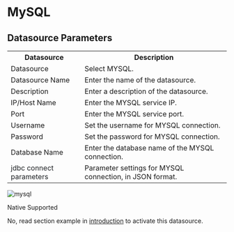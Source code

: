 MySQL
=====

Datasource Parameters
----------------------

<table class="wrapped confluenceTable"><colgroup><col><col></colgroup><tbody><tr><th class="confluenceTh">Datasource</th><th class="confluenceTh">Description</th></tr><tr><td class="confluenceTd">Datasource</td><td class="confluenceTd">Select MYSQL.</td></tr><tr><td colspan="1" class="confluenceTd">Datasource Name</td><td colspan="1" class="confluenceTd">Enter the name of the datasource.</td></tr><tr><td colspan="1" class="confluenceTd">Description</td><td colspan="1" class="confluenceTd">Enter a description of the datasource.</td></tr><tr><td colspan="1" class="confluenceTd">IP/Host Name</td><td colspan="1" class="confluenceTd">Enter the MYSQL service IP.</td></tr><tr><td colspan="1" class="confluenceTd">Port</td><td colspan="1" class="confluenceTd">Enter the MYSQL service port.</td></tr><tr><td colspan="1" class="confluenceTd">Username</td><td colspan="1" class="confluenceTd">Set the username for MYSQL connection.</td></tr><tr><td colspan="1" class="confluenceTd">Password</td><td colspan="1" class="confluenceTd">Set the password for MYSQL connection.</td></tr><tr><td class="confluenceTd">Database Name</td><td class="confluenceTd">Enter the database name of the MYSQL connection.</td></tr><tr><td colspan="1" class="confluenceTd"><span style="color: rgb(31,34,37);">jdbc connect parameters</span></td><td colspan="1" class="confluenceTd">Parameter settings for MYSQL connection, in JSON format.</td></tr></tbody></table>

![mysql](/img/new_ui/dev/datasource/mysql.png)

Native Supported

No, read section example in [introduction](https://dolphinscheduler.apache.org/en-us/docs/dev/user_doc/guide/datasource/introduction.html) to activate this datasource.